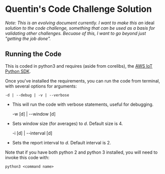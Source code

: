 Quentin's Code Challenge Solution
=================================

*Note: This is an evolving document currently. I want to make this an* ideal *solution to the code challenge, something that can be used as a basis for validating other challenges. Becuase of this, I want to go beyond just "getting the job done".*

Running the Code
----------------
This is coded in python3 and requires (aside from corelibs), the [AWS IoT Python SDK](https://github.com/aws/aws-iot-device-sdk-python).

Once you've installed the requirements, you can run the code from terminal, with several options for arguments:

    -d | --debug | -v | --verbose
* This will run the code with verbose statements, useful for debugging.


    -w [d] | --window [d]

* Sets window size (for averages) to *d*. Default size is 4.


    -i [d] | --interval [d]

* Sets the report interval to *d*. Default interval is 2.

Note that if you have both python 2 and python 3 installed, you will need to invoke this code with: 
    
    python3 <command name>
    